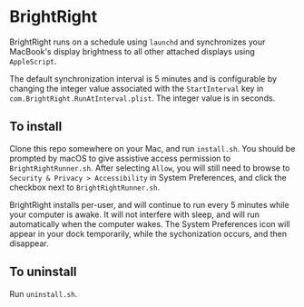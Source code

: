 # BrightRight

BrightRight runs on a schedule using `launchd` and synchronizes your MacBook's display brightness to all other attached displays using `AppleScript`. 

The default synchronization interval is 5 minutes and is configurable by changing the integer value associated with the `StartInterval` key in `com.BrightRight.RunAtInterval.plist`. The integer value is in seconds.

## To install

Clone this repo somewhere on your Mac, and run `install.sh`. You should be prompted by macOS to give assistive access permission to `BrightRightRunner.sh`. After selecting `Allow`, you will still need to browse to `Security & Privacy > Accessibility` in System Preferences, and click the checkbox next to `BrightRightRunner.sh`.

BrightRight installs per-user, and will continue to run every 5 minutes while your computer is awake. It will not interfere with sleep, and will run automatically when the computer wakes. The System Preferences icon will appear in your dock temporarily, while the sychonization occurs, and then disappear.

## To uninstall

Run `uninstall.sh`.